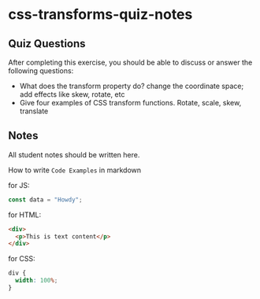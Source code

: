 # css-transforms-quiz-notes

## Quiz Questions

After completing this exercise, you should be able to discuss or answer the following questions:

- What does the transform property do?
change the coordinate space; add effects like skew, rotate, etc
- Give four examples of CSS transform functions.
Rotate, scale, skew, translate

## Notes

All student notes should be written here.


How to write `Code Examples` in markdown

for JS:

```javascript
const data = "Howdy";
```

for HTML:

```html
<div>
  <p>This is text content</p>
</div>
```

for CSS:

```css
div {
  width: 100%;
}
```
